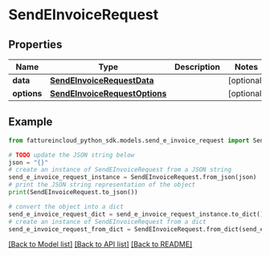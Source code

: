 # SendEInvoiceRequest


## Properties

Name | Type | Description | Notes
------------ | ------------- | ------------- | -------------
**data** | [**SendEInvoiceRequestData**](SendEInvoiceRequestData.md) |  | [optional] 
**options** | [**SendEInvoiceRequestOptions**](SendEInvoiceRequestOptions.md) |  | [optional] 

## Example

```python
from fattureincloud_python_sdk.models.send_e_invoice_request import SendEInvoiceRequest

# TODO update the JSON string below
json = "{}"
# create an instance of SendEInvoiceRequest from a JSON string
send_e_invoice_request_instance = SendEInvoiceRequest.from_json(json)
# print the JSON string representation of the object
print(SendEInvoiceRequest.to_json())

# convert the object into a dict
send_e_invoice_request_dict = send_e_invoice_request_instance.to_dict()
# create an instance of SendEInvoiceRequest from a dict
send_e_invoice_request_from_dict = SendEInvoiceRequest.from_dict(send_e_invoice_request_dict)
```
[[Back to Model list]](../README.md#documentation-for-models) [[Back to API list]](../README.md#documentation-for-api-endpoints) [[Back to README]](../README.md)



